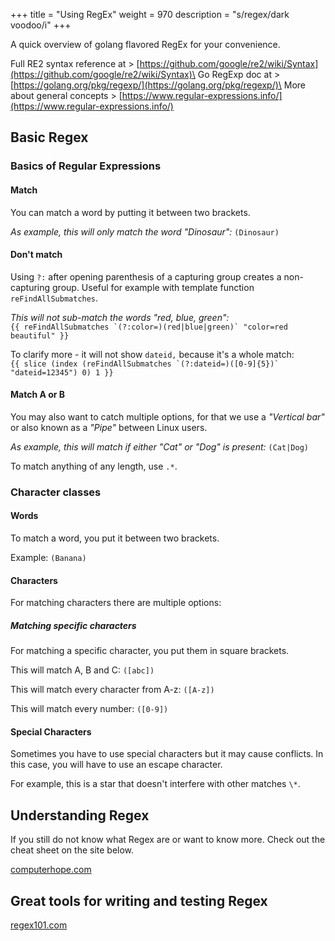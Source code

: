 +++
title = "Using RegEx"
weight = 970
description = "s/regex/dark voodoo/i"
+++

A quick overview of golang flavored RegEx for your convenience.

<!--more-->

Full RE2 syntax reference at > [https://github.com/google/re2/wiki/Syntax](https://github.com/google/re2/wiki/Syntax)\
Go RegExp doc at > [https://golang.org/pkg/regexp/](https://golang.org/pkg/regexp/)\
More about general concepts > [https://www.regular-expressions.info/](https://www.regular-expressions.info/)

## Basic Regex

### Basics of Regular Expressions

#### Match

You can match a word by putting it between two brackets.

_As example, this will only match the word "Dinosaur":_ `(Dinosaur)`

#### Don't match

Using `?:` after opening parenthesis of a capturing group creates a non-capturing group. Useful for example with
template function `reFindAllSubmatches`.

_This will not sub-match the words "red, blue, green":_ \
``{{ reFindAllSubmatches `(?:color=)(red|blue|green)` "color=red beautiful" }}``&#x20;

To clarify more - it will not show `dateid,` because it's a whole match:\
``{{ slice (index (reFindAllSubmatches `(?:dateid=)([0-9]{5})` "dateid=12345") 0) 1 }}``

#### Match A or B

You may also want to catch multiple options, for that we use a _"Vertical bar"_ or also known as a _"Pipe"_ between
Linux users.

_As example, this will match if either "Cat" or "Dog" is present:_ `(Cat|Dog)`

To match anything of any length, use `.*`.

### Character classes

#### Words

To match a word, you put it between two brackets.&#x20;

Example: `(Banana)`

#### Characters

For matching characters there are multiple options:

##### Matching specific characters

For matching a specific character, you put them in square brackets.

This will match A, B and C: `([abc])`

This will match every character from A-z: `([A-z])`

This will match every number: `([0-9])`

#### Special Characters

Sometimes you have to use special characters but it may cause conflicts. In this case, you will have to use an escape
character.

For example, this is a star that doesn't interfere with other matches `\*`.

## Understanding Regex

If you still do not know what Regex are or want to know more. Check out the cheat sheet on the site below.

[computerhope.com](https://www.computerhope.com/jargon/r/regex.htm)

## Great tools for writing and testing Regex

[regex101.com](https://regex101.com)
